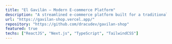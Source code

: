 ```yaml
---
title: "El Gavilán – Modern E-commerce Platform"
description: "A streamlined e-commerce platform built for a traditional business, featuring checkout with Stripe, real-time data management and authentication via Supabase, and state handling through Zustand. Built with Next.js, React, TypeScript, and styled using TailwindCSS."
url: "https://gavilan-shop.vercel.app/"
repository: "https://github.com/dracudev/gavilan-shop"
featured: true
techs: ["ReactJS", "Next.js", "TypeScript", "TailwindCSS"]
---
```


